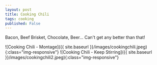```yaml
---
layout: post
title: Cooking Chili
tags: cooking
published: False
---
```


Bacon, Beef Brisket, Chocolate, Beer… 
Can't get any better than that!

![Cooking Chili - Montage]({{ site.baseurl }}/images/cookingchili.jpeg){:class="img-responsive"}
![Cooking Chili - Keep Stirring]({{ site.baseurl }}/images/cookingchili2.jpeg){:class="img-responsive"}